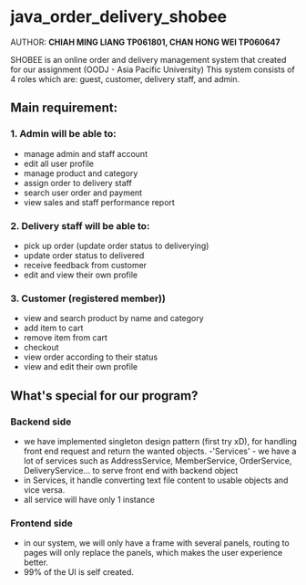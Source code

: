 # java_order_delivery_shobee
AUTHOR: **CHIAH MING LIANG TP061801, CHAN HONG WEI TP060647**

SHOBEE is an online order and delivery management system that created for our assignment (OODJ - Asia Pacific University)
This system consists of 4 roles which are: guest, customer, delivery staff, and admin.

## Main requirement:
### 1. Admin will be able to:
- manage admin and staff account
- edit all user profile
- manage product and category
- assign order to delivery staff
- search user order and payment
- view sales and staff performance report


### 2. Delivery staff will be able to:
- pick up order (update order status to deliverying)
- update order status to delivered
- receive feedback from customer
- edit and view their own profile

### 3. Customer (registered member))
- view and search product by name and category
- add item to cart
- remove item from cart
- checkout
- view order according to their status
- view and edit their own profile

## What's special for our program?
### Backend side
- we have implemented singleton design pattern (first try xD), for handling front end request and return the wanted objects.
 -'Services' - we have a lot of services such as AddressService, MemberService, OrderService, DeliveryService... to serve front end with backend object
 - in Services, it handle converting text file content to usable objects and vice versa.
 - all service will have only 1 instance

### Frontend side
- in our system, we will only have a frame with several panels, routing to pages will only replace the panels, which makes the user experience better.
- 99% of the UI is self created.
